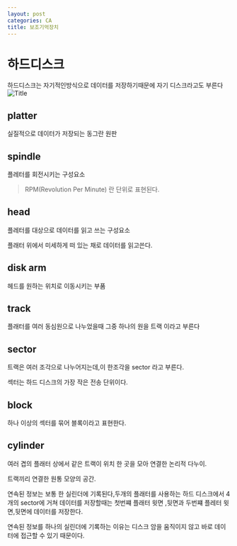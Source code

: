 ```yaml
---
layout: post
categories: CA
title: 보조기억장치
---
```

# 하드디스크
하드디스크는 자기적인방식으로 데이터를 저장하기때문에 자기 디스크라고도 부른다
![Title](https://www.google.com/url?sa=i&url=https://www.computersciencejunction.in/2022/09/17/disk-structure-in-os/&psig=AOvVaw1m1NPYUQA3L-ZZJ0qWMW-O&ust=1689991048762000&source=images&cd=vfe&opi=89978449&ved=0CBEQjRxqFwoTCJiznbPZnoADFQAAAAAdAAAAABAE)
## platter
실질적으로 데이터가 저장되는 동그란 원판
## spindle 
플레터를 회전시키는 구성요소

> RPM(Revolution Per Minute) 란 단위로 표현된다.
## head
플레터를 대상으로 데이터를 읽고 쓰는 구성요소

플래터 위에서 미세하게 떠 있는 채로 데이터를 읽고쓴다.

## disk arm
헤드를  원하는 위치로 이동시키는 부품


## track
플래터를 여러 동심원으로 나누었을때 그중 하나의 원을 트랙 이라고 부른다

## sector
트랙은 여러 조각으로 나누어지는데,이 한조각을 sector 라고 부른다.

섹터는 하드 디스크의 가장 작은 전송 단위이다.

## block
하나 이상의 섹터를 묶어 블록이라고 표현한다.

## cylinder
여러 겹의 플래터 상에서 같은 트랙이 위치 한 곳을 모아 연결한 논리적 다누이.

트랙끼리 연결한 원통 모양의 공간.

연속된 정보는 보통 한 실린더에 기록된다,두개의 플래터를 사용하는 하드 디스크에서 4개의 sector에 거쳐 데이터를 저장할때는 첫번쨰 플래터 윗면 ,뒷면과 두번쨰 플레터 윗면,뒷면에 데이터를 저장한다.

연속된 정보를 하나의 실린더에 기록하는 이유는 디스크 암을 움직이지 않고 바로 데이터에 접근할 수 있기 때문이다.
